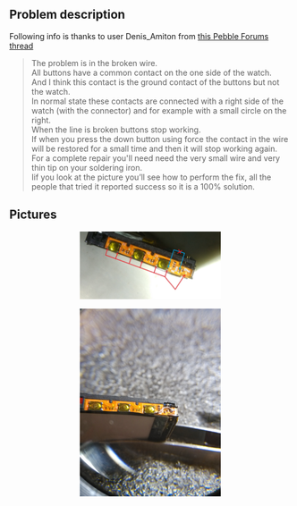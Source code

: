 ## Problem description
Following info is thanks to user Denis_Amiton from [this Pebble Forums thread](https://forums.pebble.com/t/watch-buttons-not-working/19715/18)  
> The problem is in the broken wire.  
> All buttons have a common contact on the one side of the watch.  
> And I think this contact is the ground contact of the buttons but not the watch.  
> In normal state these contacts are connected with a right side of the watch (with the connector) and for example with a small circle on the right.  
> When the line is broken buttons stop working.  
> If when you press the down button using force the contact in the wire will be restored for a small time and then it will stop working again.  
> For a complete repair you'll need need the very small wire and very thin tip on your soldering iron.  
> Iif you look at the picture you’ll see how to perform the fix, all the people that tried it reported success so it is a 100% solution.  

## Pictures
<p align="center">
<img src="images/soldering_points.jpg" width="50%">
</p>

<p align="center">
<img src="images/work_complete.jpg" width="50%">
</p>
